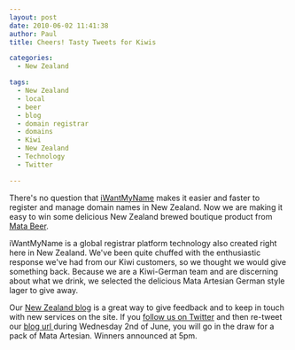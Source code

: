 ```yaml
---
layout: post
date: 2010-06-02 11:41:38
author: Paul
title: Cheers! Tasty Tweets for Kiwis

categories:
  - New Zealand

tags:
  - New Zealand
  - local
  - beer
  - blog
  - domain registrar
  - domains
  - Kiwi
  - New Zealand
  - Technology
  - Twitter

---
```


There's no question that [iWantMyName](https://iwantmyname.co.nz/) makes it easier and faster to register and manage domain names in New Zealand. Now we are making it easy to win some delicious New Zealand brewed boutique product from [Mata Beer](http://www.mata.net.nz/).

iWantMyName is a global registrar platform technology also created right here in New Zealand. We've been quite chuffed with the enthusiastic response we've had from our Kiwi customers, so we thought we would give something back. Because we are a Kiwi-German team and are discerning about what we drink, we selected the delicious Mata Artesian German style lager to give away.

Our [New Zealand blog](https://iwantmyname.co.nz/blog) is a great way to give feedback and to keep in touch with new services on the site. If you [follow us on Twitter](http://twitter.com/iWantMyNameNZ) and then re-tweet our [blog url ](https://iwantmyname.co.nz/blog)during Wednesday 2nd of June, you will go in the draw for a pack of Mata Artesian. Winners announced at 5pm.

